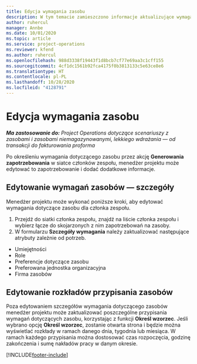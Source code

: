 ```yaml
---
title: Edycja wymagania zasobu
description: W tym temacie zamieszczono informacje aktualizujące wymaganie informacji o zasobach.
author: ruhercul
manager: Annbe
ms.date: 10/01/2020
ms.topic: article
ms.service: project-operations
ms.reviewer: kfend
ms.author: ruhercul
ms.openlocfilehash: 988d3338f19443f1d8bcb7cf77e69aa3c1cff155
ms.sourcegitcommit: 4cf1dc1561b92fca4175f0b3813133c5e63ce8e6
ms.translationtype: HT
ms.contentlocale: pl-PL
ms.lasthandoff: 10/28/2020
ms.locfileid: "4128791"
---
```

# <a name="edit-a-resource-requirement"></a>Edycja wymagania zasobu

_**Ma zastosowanie do:** Project Operations dotyczące scenariuszy z zasobami i zasobami niemagazynowanymi, lekkiego wdrażania — od transakcji do fakturowania proforma_

Po określeniu wymagania dotyczącego zasobu przez akcję **Generowania zapotrzebowania** w siatce członków zespołu, menedżer projektu może edytować to zapotrzebowanie i dodać dodatkowe informacje.

## <a name="edit-resource-requirement-details"></a>Edytowanie wymagań zasobów — szczegóły

Menedżer projektu może wykonać poniższe kroki, aby edytować wymagania dotyczące zasobu dla członka zespołu.

1. Przejdź do siatki członka zespołu, znajdź na liście członka zespołu i wybierz łącze do skojarzonych z nim zapotrzebowań na zasoby.
2. W formularzu **Szczegóły wymagania** należy zaktualizować następujące atrybuty zależnie od potrzeb.

- Umiejętności
- Role
- Preferencje dotyczące zasobu
- Preferowana jednostka organizacyjna
- Firma zasobów

## <a name="edit-resource-assignment-contours"></a>Edytowanie rozkładów przypisania zasobów

Poza edytowaniem szczegółów wymagania dotyczącego zasobów menedżer projektu może zaktualizować poszczególne przypisania wymagań dotyczących zasobu, korzystając z funkcji **Określ wzorzec**. Jeśli wybrano opcję **Określ wzorzec**, zostanie otwarta strona i będzie można wyświetlać rozkłady w ramach danego dnia, tygodnia lub miesiąca. W ramach każdego przypisania można dostosować czas rozpoczęcia, godzinę zakończenia i sumę nakładów pracy w danym okresie.

[!INCLUDE[footer-include](../includes/footer-banner.md)]
